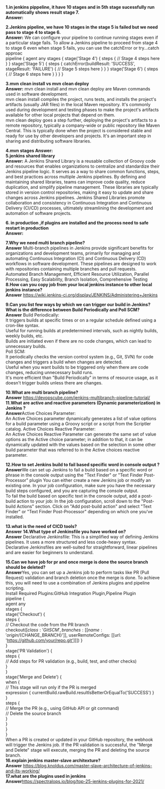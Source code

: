 **1.in jenkins pippeline, it have 10 stages and in 5th stage sucessfully run automatically shows result stage 7.     
Answer:**     

**2.Jenkins pipeline, we have 10 stages in the stage 5 is failed but we need pass to stage 4 to stage 6.   
Answer:** We can configure your pipeline to continue running stages even if a particular stage fails. To allow a Jenkins pipeline to proceed from stage 4 to stage 6 even when stage 5 fails, you can use the catchError or try...catch approac      
pipeline {
    agent any
    stages {
        stage('Stage 4') {
            steps {
                // Stage 4 steps here
            }
        }
        stage('Stage 5') {
            steps {
                catchError(buildResult: 'SUCCESS', stageResult: 'FAILURE') {
                    // Stage 5 steps here
                }
            }
        }
        stage('Stage 6') {
            steps {
                // Stage 6 steps here
            }
        }
    }
}

    
**3.mvn clean install vs mvn clean deploy   
Answer:** mvn clean install and mvn clean deploy are Maven commands used in software development.    
mvn clean install compiles the project, runs tests, and installs the project's artifacts (usually JAR files) in the local Maven repository. It's commonly used during development and testing phases to make the project's artifacts available for other local projects that depend on them.    
mvn clean deploy goes a step further, deploying the project's artifacts to a remote repository, typically a company-wide or public repository like Maven Central. This is typically done when the project is considered stable and ready for use by other developers and projects. It's an important step in sharing and distributing software libraries.    

**4.mvn stages
Answer:**    
**5.jenkins shared library   
Answer:** A Jenkins Shared Library is a reusable collection of Groovy code and resources that enables organizations to centralize and standardize their Jenkins pipeline logic. It serves as a way to share common functions, steps, and best practices across multiple Jenkins pipelines. By defining and maintaining shared libraries, teams can improve code quality, reduce duplication, and simplify pipeline management. These libraries are typically stored in version control repositories, making it easy to update and share changes across Jenkins pipelines. Jenkins Shared Libraries promote collaboration and consistency in Continuous Integration and Continuous Delivery (CI/CD) processes, ultimately streamlining the development and automation of software projects.    

**6. in production ,if plugins are installed and the process need to safe restart in production   
Answer:**    

**7.Why we need multi branch pipeline?    
Answer**    Multi-branch pipelines in Jenkins provide significant benefits for organizations and development teams, primarily for managing and automating Continuous Integration (CI) and Continuous Delivery (CD) workflows in software development. These pipelines are designed to work with repositories containing multiple branches and pull requests.    
Automated Branch Management,    Efficient Resource Utilization,    Parallel Processing,    Easy Scalability,    Branch Isolation,    Comprehensive Testing     
**8.How can you copy job from your local jenkins instance to other local jenkins instance?   
Answer** https://wiki.jenkins-ci.org/display/JENKINS/Administering+Jenkins     

**9.Can you list few ways by which we can trigger our build in Jenkins? What is the difference between Build Periodically and Poll SCM?   
Answer** Build Periodically:     
It triggers builds at specific times or on a regular schedule defined using a cron-like syntax.     
Useful for running builds at predetermined intervals, such as nightly builds, weekly builds, etc.     
Builds are initiated even if there are no code changes, which can lead to unnecessary builds.     
Poll SCM:     
It periodically checks the version control system (e.g., Git, SVN) for code changes and triggers a build when changes are detected.     
Useful when you want builds to be triggered only when there are code changes, reducing unnecessary build runs.     
It's more efficient than "Build Periodically" in terms of resource usage, as it doesn't trigger builds unless there are changes.     

**10.What are multi branch pipeline?   
Answer** https://devopscube.com/jenkins-multibranch-pipeline-tutorial/     
**11.What are active and reactive parameters (Dynamic parameterization) in Jenkins ?   
Answer**Active Choices Parameter:    
An Active Choices parameter dynamically generates a list of value options for a build parameter using a Groovy script or a script from the Scriptler catalog.
Active Choices Reactive Parameter:    
An Active Choices Reactive Parameter can generate the same set of value options as the Active choice parameter; in addition to that, it can be dynamically updated with the values based on the selection in some other build parameter that was referred to in the Active choices reactive parameter.

**12.How to set Jenkins build to fail based specific word in console output ?   
Answer**We can set up Jenkins to fail a build based on a specific word or phrase in the console output using the "Text Finder" or "Text Finder Post-Processor" plugin    You can either create a new Jenkins job or modify an existing one. In your job configuration, make sure you have the necessary build steps configured, and you are capturing the console output.    
To fail the build based on specific text in the console output, add a post-build action to your job:
In the job configuration, scroll down to the "Post-build Actions" section.
Click on "Add post-build action" and select "Text Finder" or "Text Finder Post-Processor" depending on which one you've installed.    

**13.what is the need of CICD tools?   
Answer**
**14.What type of Jenkinsfile you have worked on?   
Answer** Declarative Jenkinsfile: This is a simplified way of defining Jenkins pipelines. It uses a more structured and less code-heavy syntax. Declarative Jenkinsfiles are well-suited for straightforward, linear pipelines and are easier for beginners to understand.    

**15.Can we have job for pr and once merge is done the source branch should be deleted?   
Answer**Yes, you can set up a Jenkins job to perform tasks like PR (Pull Request) validation and branch deletion once the merge is done. To achieve this, you will need to use a combination of Jenkins plugins and pipeline scripting.    
Install Required Plugins:GitHub Integration Plugin,Pipeline Plugin   
pipeline {    
    agent any    
    stages {    
        stage('Checkout') {    
            steps {    
                // Checkout the code from the PR branch    
                checkout([$class: 'GitSCM', branches: [[name: 'origin/${CHANGE_BRANCH}']], userRemoteConfigs: [[url: 'https://github.com/your/repo.git']]])
            }    
        }    
        stage('PR Validation') {    
            steps {    
                // Add steps for PR validation (e.g., build, test, and other checks)    
            }    
        }    
        stage('Merge and Delete') {    
            when {    
                // This stage will run only if the PR is merged    
                expression { currentBuild.rawBuild.resultIsBetterOrEqualTo('SUCCESS') }    
            }    
            steps {    
                // Merge the PR (e.g., using GitHub API or git command)    
                // Delete the source branch    
            }    
        }    
    }    
}    
When a PR is created or updated in your GitHub repository, the webhook will trigger the Jenkins job. If the PR validation is successful, the "Merge and Delete" stage will execute, merging the PR and deleting the source branch.  
**16.explain jenkins master-slave architexture?     
Answer** https://blog.knoldus.com/master-slave-architecture-of-jenkins-and-its-working/     
**17.what are the plugins used in jenkins      
Answer**https://spectralops.io/blog/top-25-jenkins-plugins-for-2021/
